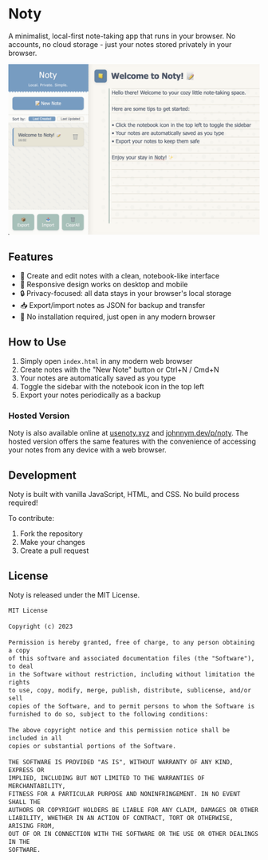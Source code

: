 # Noty

A minimalist, local-first note-taking app that runs in your browser. No accounts, no cloud storage - just your notes stored privately in your browser.

![Noty Screenshot](screenshot.png)

## Features

- 📝 Create and edit notes with a clean, notebook-like interface
- 📱 Responsive design works on desktop and mobile
- 🔒 Privacy-focused: all data stays in your browser's local storage
- 📥 Export/import notes as JSON for backup and transfer
- 📎 No installation required, just open in any modern browser

## How to Use

1. Simply open `index.html` in any modern web browser
2. Create notes with the "New Note" button or Ctrl+N / Cmd+N
3. Your notes are automatically saved as you type
4. Toggle the sidebar with the notebook icon in the top left
5. Export your notes periodically as a backup

### Hosted Version

Noty is also available online at [usenoty.xyz](https://usenoty.xyz) and [johnnym.dev/p/noty]([https://usenoty.xyz](https://johnnym.dev/p/noty)). The hosted version offers the same features with the convenience of accessing your notes from any device with a web browser.

## Development

Noty is built with vanilla JavaScript, HTML, and CSS. No build process required!

To contribute:
1. Fork the repository
2. Make your changes
3. Create a pull request

## License

Noty is released under the MIT License.

```
MIT License

Copyright (c) 2023

Permission is hereby granted, free of charge, to any person obtaining a copy
of this software and associated documentation files (the "Software"), to deal
in the Software without restriction, including without limitation the rights
to use, copy, modify, merge, publish, distribute, sublicense, and/or sell
copies of the Software, and to permit persons to whom the Software is
furnished to do so, subject to the following conditions:

The above copyright notice and this permission notice shall be included in all
copies or substantial portions of the Software.

THE SOFTWARE IS PROVIDED "AS IS", WITHOUT WARRANTY OF ANY KIND, EXPRESS OR
IMPLIED, INCLUDING BUT NOT LIMITED TO THE WARRANTIES OF MERCHANTABILITY,
FITNESS FOR A PARTICULAR PURPOSE AND NONINFRINGEMENT. IN NO EVENT SHALL THE
AUTHORS OR COPYRIGHT HOLDERS BE LIABLE FOR ANY CLAIM, DAMAGES OR OTHER
LIABILITY, WHETHER IN AN ACTION OF CONTRACT, TORT OR OTHERWISE, ARISING FROM,
OUT OF OR IN CONNECTION WITH THE SOFTWARE OR THE USE OR OTHER DEALINGS IN THE
SOFTWARE.
``` 
